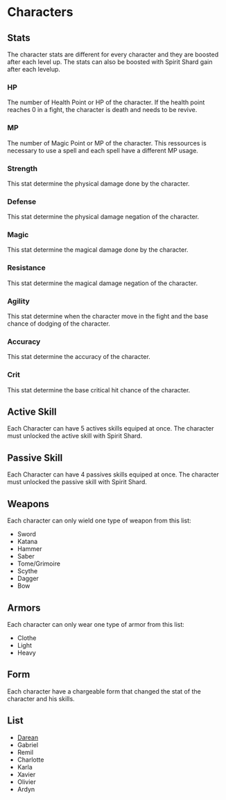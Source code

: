 # Characters

## Stats

The character stats are different for every character and they are boosted after each level up. The stats can also be boosted with Spirit Shard gain after each levelup.

### HP

The number of Health Point or HP of the character. If the health point reaches 0 in a fight, the character is death and needs to be revive.

### MP

The number of Magic Point or MP of the character. This ressources is necessary to use a spell and each spell have a different MP usage.

### Strength

This stat determine the physical damage done by the character.

### Defense

This stat determine the physical damage negation of the character.

### Magic

This stat determine the magical damage done by the character.

### Resistance

This stat determine the magical damage negation of the character.

### Agility

This stat determine when the character move in the fight and the base chance of dodging of the character.

### Accuracy

This stat determine the accuracy of the character.

### Crit

This stat determine the base critical hit chance of the character.

## Active Skill

Each Character can have 5 actives skills equiped at once. The character must unlocked the active skill with Spirit Shard.

## Passive Skill

Each Character can have 4 passives skills equiped at once. The character must unlocked the passive skill with Spirit Shard.

## Weapons

Each character can only wield one type of weapon from this list:

* Sword
* Katana
* Hammer
* Saber
* Tome/Grimoire
* Scythe
* Dagger
* Bow

## Armors

Each character can only wear one type of armor from this list:

* Clothe
* Light
* Heavy

## Form

Each character have a chargeable form that changed the stat of the character and his skills.

## List

* [Darean](Darean/readme.md)
* Gabriel
* Remil
* Charlotte
* Karla
* Xavier
* Olivier
* Ardyn
